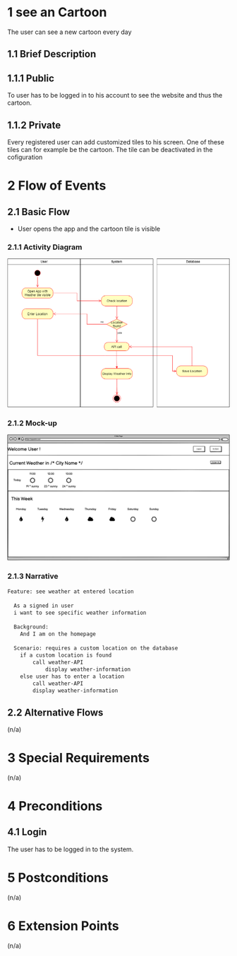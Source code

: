 # 1 see an Cartoon 

The user can see a new cartoon every day

## 1.1 Brief Description

## 1.1.1 Public

To user has to be logged in to his account to see the website and thus the cartoon.

## 1.1.2 Private

Every registered user can add customized tiles to his screen. One of these tiles can for example be the cartoon. The tile can be deactivated in the cofiguration

# 2 Flow of Events

## 2.1 Basic Flow

- User opens the app and the cartoon tile is visible


### 2.1.1 Activity Diagram

![Organization Application Activity Diagram](../activityDiagram/ActivityDiagram-DisplayWeatherInfo.drawio.png)

### 2.1.2 Mock-up

![Mockup See Weather](https://github.com/papatohu/docs/blob/main/mockups/SeeWeather.png)

<!--
![Create Operation Form Wireframe](../Pictures/Wireframes/CreateOperation.png)
-->

### 2.1.3 Narrative

```gherkin
Feature: see weather at entered location

  As a signed in user
  i want to see specific weather information

  Background:
    And I am on the homepage

  Scenario: requires a custom location on the database
    if a custom location is found
        call weather-API
            display weather-information
    else user has to enter a location
        call weather-API
        display weather-information
```

## 2.2 Alternative Flows

(n/a)

# 3 Special Requirements

(n/a)

# 4 Preconditions

## 4.1 Login

The user has to be logged in to the system.

# 5 Postconditions

(n/a)

# 6 Extension Points

(n/a)
